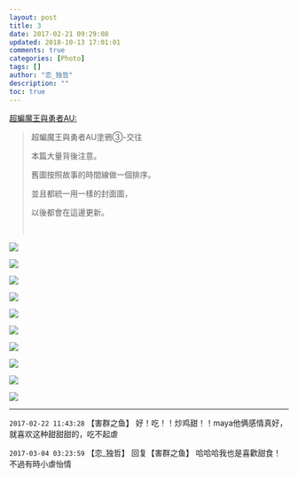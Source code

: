 ```yaml
---
layout: post
title: 3
date: 2017-02-21 09:29:08
updated: 2018-10-13 17:01:01
comments: true
categories: [Photo]
tags: []
author: "恋_独哲"
description: ""
toc: true
---
```


<p reblogfrom="reblogfrom"  ><a target="_blank" href="http://superbatdemogorgonandthebrave.lofter.com/post/1eb6db1d_e58da6a"  >超蝙魔王與勇者AU:</a></p> 
<blockquote> 
 <p>超蝙魔王與勇者AU塗鴉③-交往</p> 
 <p>本篇大量背後注意。</p> 
 <p>舊圖按照故事的時間線做一個排序。</p> 
 <p>並且都統一用一樣的封面圖，</p> 
 <p>以後都會在這邊更新。</p> 
 <p><br /></p> 
</blockquote>

![](https://raw.githubusercontent.com/alicewish/maple50821/master/img_YW5MWVN1NEpoZFVWYjZxQjJ2cHdNdFpmcjE5SVhDWnJsV0pjSHB3eTQveVU3bEhuZHdabmJRPT0.jpg)

![](https://raw.githubusercontent.com/alicewish/maple50821/master/img_YW5MWVN1NEpoZFVWYjZxQjJ2cHdNbUt2ZkJkYllSMXNHdW1RQ2J2RnhZOHI5aHlRRkxWeEFBPT0.jpg)

![](https://raw.githubusercontent.com/alicewish/maple50821/master/img_YW5MWVN1NEpoZFVWYjZxQjJ2cHdNa0Eya0doMSt2SkNXak9EQ1FrZUNmS2tFS0dpQ2JuZ0NBPT0.jpg)

![](https://raw.githubusercontent.com/alicewish/maple50821/master/img_YW5MWVN1NEpoZFVWYjZxQjJ2cHdNaFJRNGJKRkI5c0ZodFp3aHFMcE9JRXNaQ0p5MGlsSG5BPT0.jpg)

![](https://raw.githubusercontent.com/alicewish/maple50821/master/img_YW5MWVN1NEpoZFVWYjZxQjJ2cHdNczhrZEpyMk5VbkpZR3NRTzVuN3VtVndJdC9IZzZGd1lnPT0.jpg)

![](https://raw.githubusercontent.com/alicewish/maple50821/master/img_YW5MWVN1NEpoZFVWYjZxQjJ2cHdNbndoSHNZSmJiTTI3YVFtOSsvZGNOZGR5SytTM0ZxRW1BPT0.jpg)

![](https://raw.githubusercontent.com/alicewish/maple50821/master/img_YW5MWVN1NEpoZFVWYjZxQjJ2cHdNbjZmQVZ1NVZNeDNRUEgxQ2JMUmM3UGJoWEhWUm9hM3hBPT0.jpg)

![](https://raw.githubusercontent.com/alicewish/maple50821/master/img_YW5MWVN1NEpoZFVWYjZxQjJ2cHdNcFdYQkFydG8yNHlUUnIweWN4VUxuaC9KMTFPcDdmS1h3PT0.jpg)

![](https://raw.githubusercontent.com/alicewish/maple50821/master/img_YW5MWVN1NEpoZFVWYjZxQjJ2cHdNaUpEOFBKSzZyV0NhWTRkaHFtNW9PYko0eDZMVDNPM2hRPT0.jpg)

![](https://raw.githubusercontent.com/alicewish/maple50821/master/img_YW5MWVN1NEpoZFVWYjZxQjJ2cHdNdTEwU3N1VC9DYWlZcDNzVTVxMXdNbjN5YmUwdWRra0p3PT0.jpg)

---

`2017-02-22 11:43:28` 【害群之鱼】 好！吃！！炒鸡甜！！maya他俩感情真好，就喜欢这种甜甜甜的，吃不起虐

`2017-03-04 03:23:59` 【恋\_独哲】 回复【害群之鱼】 哈哈哈我也是喜歡甜食！不過有時小虐怡情
